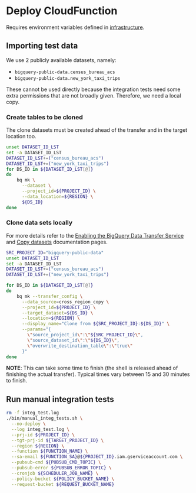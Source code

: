 # Deploy CloudFunction

Requires environment variables defined in [infrastructure](INFRASTRUCTURE.md).

## Importing test data

We use 2 publicly available datasets, namely:

* `bigquery-public-data.census_bureau_acs`
* `bigquery-public-data.new_york_taxi_trips`

These cannot be used directly because the integration tests need some extra permissions that are not broadly given.
Therefore, we need a local copy.

### Create tables to be cloned

The clone datasets must be created ahead of the transfer and in the target location too. 

```bash
unset DATASET_ID_LST
set -a DATASET_ID_LST
DATASET_ID_LST+=("census_bureau_acs")
DATASET_ID_LST+=("new_york_taxi_trips")
for DS_ID in ${DATASET_ID_LST[@]}
do
    bq mk \
      --dataset \
      --project_id=${PROJECT_ID} \
      --data_location=${REGION} \
      ${DS_ID}
done
```

### Clone data sets locally

For more details refer to the
[Enabling the BigQuery Data Transfer Service](https://cloud.google.com/bigquery-transfer/docs/enable-transfer-service)
and [Copy datasets](https://cloud.google.com/bigquery/docs/copying-datasets)
documentation pages.

```bash
SRC_PROJECT_ID="bigquery-public-data"
unset DATASET_ID_LST
set -a DATASET_ID_LST
DATASET_ID_LST+=("census_bureau_acs")
DATASET_ID_LST+=("new_york_taxi_trips")

for DS_ID in ${DATASET_ID_LST[@]}
do
    bq mk --transfer_config \
      --data_source=cross_region_copy \
      --project_id=${PROJECT_ID} \
      --target_dataset=${DS_ID} \
      --location=${REGION} \
      --display_name="Clone from ${SRC_PROJECT_ID}:${DS_ID}" \
      --params="{
        \"source_project_id\":\"${SRC_PROJECT_ID}\",
        \"source_dataset_id\":\"${DS_ID}\",
        \"overwrite_destination_table\":\"true\"
      }"
done
```

**NOTE**: This can take some time to finish (the shell is released ahead of finishing the actual transfer).
Typical times vary between 15 and 30 minutes to finish. 

## Run manual integration tests

```bash
rm -f integ_test.log
./bin/manual_integ_tests.sh \
  --no-deploy \
  --log integ_test.log \
  --prj-id ${PROJECT_ID} \
  --tgt-prj-id ${TARGET_PROJECT_ID} \
  --region ${REGION} \
  --function ${FUNCTION_NAME} \
  --sa-email ${FUNCTION_SA}@${PROJECT_ID}.iam.gserviceaccount.com \
  --pubsub-cmd ${PUBSUB_CMD_TOPIC} \
  --pubsub-error ${PUBSUB_ERROR_TOPIC} \
  --cronjob ${SCHEDULER_JOB_NAME} \
  --policy-bucket ${POLICY_BUCKET_NAME} \
  --request-bucket ${REQUEST_BUCKET_NAME}
```